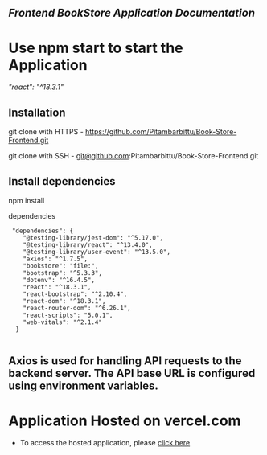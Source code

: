 ## _Frontend BookStore Application Documentation_
 
# Use npm start to start the Application
_"react": "^18.3.1"_

## Installation
git clone with HTTPS - https://github.com/Pitambarbittu/Book-Store-Frontend.git

git clone with SSH - git@github.com:Pitambarbittu/Book-Store-Frontend.git

## Install dependencies
npm install

dependencies
```
 "dependencies": {
    "@testing-library/jest-dom": "^5.17.0",
    "@testing-library/react": "^13.4.0",
    "@testing-library/user-event": "^13.5.0",
    "axios": "^1.7.5",
    "bookstore": "file:",
    "bootstrap": "^5.3.3",
    "dotenv": "^16.4.5",
    "react": "^18.3.1",
    "react-bootstrap": "^2.10.4",
    "react-dom": "^18.3.1",
    "react-router-dom": "^6.26.1",
    "react-scripts": "5.0.1",
    "web-vitals": "^2.1.4"
  }
 
```

## Axios is used for handling API requests to the backend server. The API base URL is configured using environment variables.

# Application Hosted on vercel.com 
- To access the hosted application, please [click here](https://book-store-frontend-neon.vercel.app)